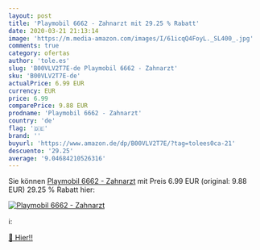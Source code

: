 ```yaml
---
layout: post
title: 'Playmobil 6662 - Zahnarzt mit 29.25 % Rabatt'
date: 2020-03-21 21:13:14
image: 'https://m.media-amazon.com/images/I/61icqQ4FoyL._SL400_.jpg'
comments: true
category: ofertas
author: 'tole.es'
slug: 'B00VLV2T7E-de Playmobil 6662 - Zahnarzt'
sku: 'B00VLV2T7E-de'
actualPrice: 6.99 EUR
currency: EUR
price: 6.99
comparePrice: 9.88 EUR
prodname: 'Playmobil 6662 - Zahnarzt'
country: 'de'
flag: '🇩🇪'
brand: ''
buyurl: 'https://www.amazon.de/dp/B00VLV2T7E/?tag=tolees0ca-21'
descuento: '29.25'
average: '9.04684210526316'
---
```


Sie können [Playmobil 6662 - Zahnarzt](https://www.amazon.de/dp/B00VLV2T7E/?tag=tolees0ca-21) mit Preis 6.99 EUR (original: 9.88 EUR) 29.25 % Rabatt hier:

[![Playmobil 6662 - Zahnarzt](https://m.media-amazon.com/images/I/61icqQ4FoyL._SL400_.jpg)](https://www.amazon.de/dp/B00VLV2T7E/?tag=tolees0ca-21)

ℹ️:


[🛒 Hier!!](https://www.amazon.de/dp/B00VLV2T7E/?tag=tolees0ca-21)
